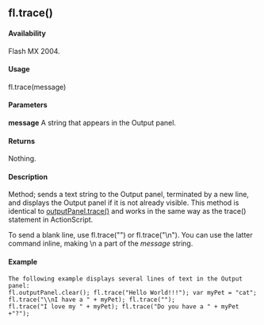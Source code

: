 ## fl.trace()

#### Availability

Flash MX 2004.

#### Usage

fl.trace(message)

#### Parameters

**message** A string that appears in the Output panel.

#### Returns

Nothing.

#### Description

Method; sends a text string to the Output panel, terminated by a new line, and displays the Output panel if it is not already visible. This method is identical to [outputPanel.trace()](#_bookmark739) and works in the same way as the trace() statement in ActionScript.
>
To send a blank line, use fl.trace("") or fl.trace("\\n"). You can use the latter command inline, making \\n a part of the *message* string.

#### Example

```
The following example displays several lines of text in the Output panel:
fl.outputPanel.clear(); fl.trace("Hello World!!!"); var myPet = "cat";
fl.trace("\\nI have a " + myPet); fl.trace("");
fl.trace("I love my " + myPet); fl.trace("Do you have a " + myPet +"?");

```